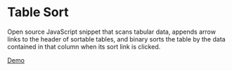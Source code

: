 # Table Sort
Open source JavaScript snippet that scans tabular data, appends arrow links to the header of sortable tables, and binary sorts the table by the data contained in that column when its sort link is clicked.

[Demo](https://charlesstover.github.io/table-sort/)
